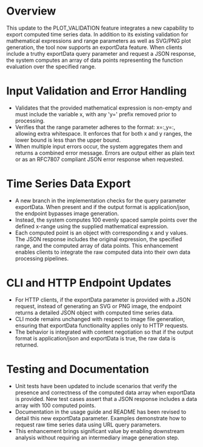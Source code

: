 # Overview
This update to the PLOT_VALIDATION feature integrates a new capability to export computed time series data. In addition to its existing validation for mathematical expressions and range parameters as well as SVG/PNG plot generation, the tool now supports an exportData feature. When clients include a truthy exportData query parameter and request a JSON response, the system computes an array of data points representing the function evaluation over the specified range.

# Input Validation and Error Handling
- Validates that the provided mathematical expression is non-empty and must include the variable x, with any 'y=' prefix removed prior to processing.
- Verifies that the range parameter adheres to the format: x=<min>:<max>,y=<min>:<max>, allowing extra whitespace. It enforces that for both x and y ranges, the lower bound is less than the upper bound.
- When multiple input errors occur, the system aggregates them and returns a combined error message. Errors are output either as plain text or as an RFC7807 compliant JSON error response when requested.

# Time Series Data Export
- A new branch in the implementation checks for the query parameter exportData. When present and if the output format is application/json, the endpoint bypasses image generation.
- Instead, the system computes 100 evenly spaced sample points over the defined x-range using the supplied mathematical expression.
- Each computed point is an object with corresponding x and y values. The JSON response includes the original expression, the specified range, and the computed array of data points. This enhancement enables clients to integrate the raw computed data into their own data processing pipelines.

# CLI and HTTP Endpoint Updates
- For HTTP clients, if the exportData parameter is provided with a JSON request, instead of generating an SVG or PNG image, the endpoint returns a detailed JSON object with computed time series data.
- CLI mode remains unchanged with respect to image file generation, ensuring that exportData functionality applies only to HTTP requests.
- The behavior is integrated with content negotiation so that if the output format is application/json and exportData is true, the raw data is returned.

# Testing and Documentation
- Unit tests have been updated to include scenarios that verify the presence and correctness of the computed data array when exportData is provided. New test cases assert that a JSON response includes a data array with 100 computed points.
- Documentation in the usage guide and README has been revised to detail this new exportData parameter. Examples demonstrate how to request raw time series data using URL query parameters.
- This enhancement brings significant value by enabling downstream analysis without requiring an intermediary image generation step.
